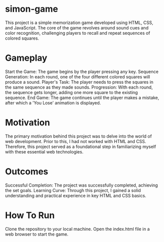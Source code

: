 # simon-game

This project is a simple memorization game developed using HTML, CSS, and JavaScript. The core of the game revolves around sound cues and color recognition, challenging players to recall and repeat sequences of colored squares.

# Gameplay

Start the Game: The game begins by the player pressing any key.
Sequence Generation: In each round, one of the four different colored squares will produce a sound.
Player's Task: The player needs to press the squares in the same sequence as they made sounds.
Progression: With each round, the sequence gets longer, adding one more square to the existing sequence.
End Game: The game continues until the player makes a mistake, after which a 'You Lose' animation is displayed.

# Motivation

The primary motivation behind this project was to delve into the world of web development. Prior to this, I had not worked with HTML and CSS. Therefore, this project served as a foundational step in familiarizing myself with these essential web technologies.

# Outcomes

Successful Completion: The project was successfully completed, achieving the set goals.
Learning Curve: Through this project, I gained a solid understanding and practical experience in key HTML and CSS basics.

# How To Run

Clone the repository to your local machine.
Open the index.html file in a web browser to start the game.

